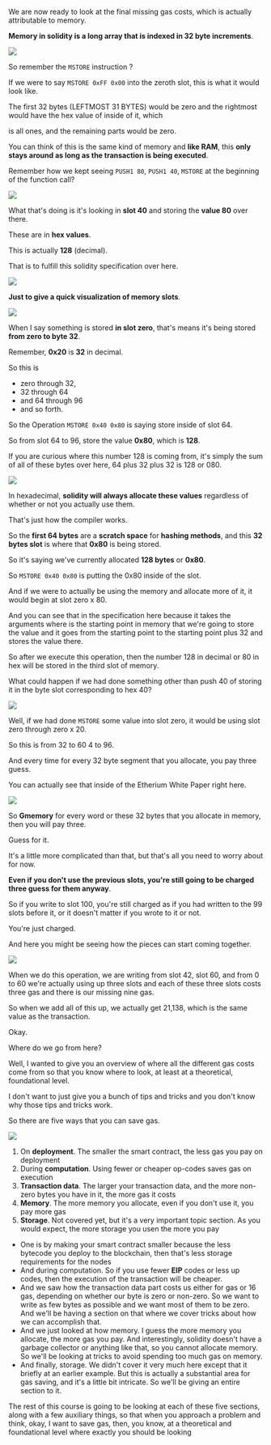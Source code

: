 We are now ready to look at the final missing gas costs, which is actually attributable to memory.

**Memory in solidity is a long array that is indexed in 32 byte increments**.

![](2023-08-03-15-27-22.png)

So remember the `MSTORE` instruction ?

If we were to say `MSTORE 0xFF 0x00`  into the zeroth slot, this is what it would look like.

The first 32 bytes (LEFTMOST 31 BYTES) would be zero and the rightmost would have the hex value of inside of it, which

is all ones, and the remaining parts would be zero.

You can think of this is the same kind of memory and **like RAM**, this **only stays around as long as the transaction is being executed**.

Remember how we kept seeing `PUSH1 80`, `PUSH1 40`, `MSTORE` at the beginning of the function call?

![](2023-08-03-15-35-12.png)

What that's doing is it's looking in **slot 40** and storing the **value 80** over there.

These are in **hex values**.

This is actually **128** (decimal).

That is to fulfill this solidity specification over here.

![](2023-08-03-15-38-56.png)

**Just to give a quick visualization of memory slots**.

![](2023-08-03-15-40-07.png)

When I say something is stored **in slot zero**, that's means it's being stored **from zero to byte 32**.

Remember, **0x20** is **32** in decimal.

So this is
- zero through 32,
- 32 through 64
- and 64 through 96
- and so forth.

So the Operation `MSTORE 0x40 0x80` is saying store inside of slot 64.

So from slot 64 to 96, store the value **0x80**, which is **128**.

If you are curious where this number 128 is coming from, it's simply the sum of all of these bytes over here, 64 plus 32 plus 32 is 128 or 080.

![](2023-08-03-15-44-38.png)

In hexadecimal, **solidity will always allocate these values** regardless of whether or not you actually use them.

That's just how the compiler works.

So the **first 64 bytes** are a **scratch space** for **hashing methods**, and this **32 bytes slot** is where that **0x80** is being stored.

So it's saying we've currently allocated **128 bytes** or **0x80**.

So `MSTORE 0x40 0x80` is putting the 0x80 inside of the slot.

And if we were to actually be using the memory and allocate more of it, it would begin at slot zero x 80.

And you can see that in the specification here because it takes the arguments where is the starting point in memory that we're going to store the value and it goes from the starting point to the starting point plus 32 and stores the value there.

So after we execute this operation, then the number 128 in decimal or 80 in hex will be stored in the third slot of memory.

What could happen if we had done something other than push 40 of storing it in the byte slot corresponding to hex 40?

![](2023-08-03-15-48-46.png)

Well, if we had done `MSTORE` some value into slot zero, it would be using slot zero through zero x 20.

So this is from 32 to 60 4 to 96.

And every time for every 32 byte segment that you allocate, you pay three guess.

You can actually see that inside of the Etherium White Paper right here.

![](2023-08-03-15-50-15.png)

So **Gmemory** for every word or these 32 bytes that you allocate in memory, then you will pay three.

Guess for it.

It's a little more complicated than that, but that's all you need to worry about for now.

**Even if you don't use the previous slots, you're still going to be charged three guess for them anyway**.

So if you write to slot 100, you're still charged as if you had written to the 99 slots before it, or it doesn't matter if you wrote to it or not.

You're just charged.

And here you might be seeing how the pieces can start coming together.

![](2023-08-03-15-51-37.png)

When we do this operation, we are writing from slot 42, slot 60, and from 0 to 60 we're actually using up three slots and each of these three slots costs three gas and there is our missing nine gas.

So when we add all of this up, we actually get 21,138, which is the same value as the transaction.

Okay.

Where do we go from here?

Well, I wanted to give you an overview of where all the different gas costs come from so that you know where to look, at least at a theoretical, foundational level.

I don't want to just give you a bunch of tips and tricks and you don't know why those tips and tricks work.

So there are five ways that you can save gas.

![](2023-08-03-15-53-55.png)

1. On **deployment**. The smaller the smart contract, the less gas you pay on deployment
2. During **computation**. Using fewer or cheaper op-codes saves gas on execution
3. **Transaction data**. The larger your transaction data, and the more non-zero bytes you have in it, the more gas it costs
4. **Memory**. The more memory you allocate, even if you don't use it, you pay more gas
5. **Storage**. Not covered yet, but it's a very important topic section. As you would expect, the more storage you usen the more you pay

- One is by making your smart contract smaller because the less bytecode you deploy to the blockchain, then that's less storage requirements for the nodes
- And during computation. So if you use fewer **EIP** codes or less up codes, then the execution of the transaction will be cheaper.
- And we saw how the transaction data part costs us either for gas or 16 gas, depending on whether our byte is zero or non-zero. So we want to write as few bytes as possible and we want most of them to be zero. And we'll be having a section on that where we cover tricks about how we can accomplish that.
- And we just looked at how memory. I guess the more memory you allocate, the more gas you pay. And interestingly, solidity doesn't have a garbage collector or anything like that, so you cannot allocate memory. So we'll be looking at tricks to avoid spending too much gas on memory.
- And finally, storage. We didn't cover it very much here except that it briefly at an earlier example. But this is actually a substantial area for gas saving, and it's a little bit intricate. So we'll be giving an entire section to it.

The rest of this course is going to be looking at each of these five sections, along with a few auxiliary things, so that when you approach a problem and think, okay, I want to save gas, then, you know, at a theoretical and foundational level where exactly you should be looking